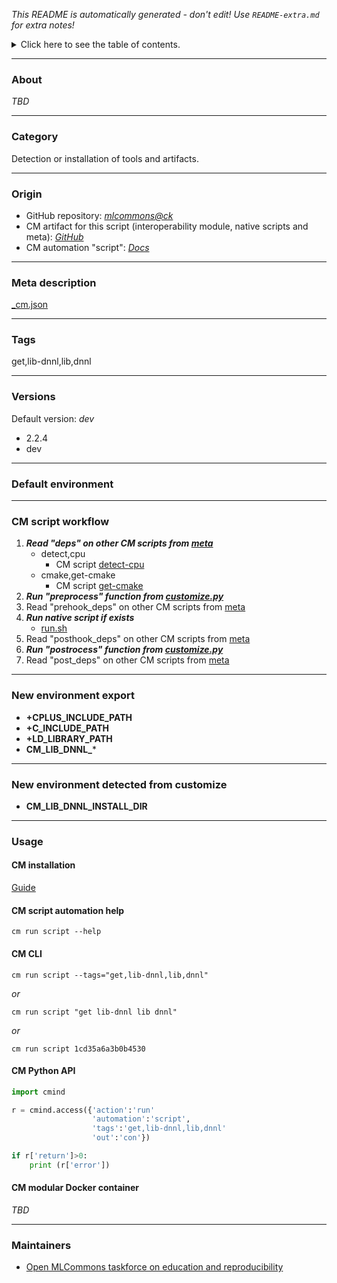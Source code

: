*This README is automatically generated - don't edit! Use `README-extra.md` for extra notes!*

<details>
<summary>Click here to see the table of contents.</summary>

* [About](#about)
* [Category](#category)
* [Origin](#origin)
* [Meta description](#meta-description)
* [Tags](#tags)
* [Versions](#versions)
* [Default environment](#default-environment)
* [CM script workflow](#cm-script-workflow)
* [New environment export](#new-environment-export)
* [New environment detected from customize](#new-environment-detected-from-customize)
* [Usage](#usage)
  * [ CM installation](#cm-installation)
  * [ CM script automation help](#cm-script-automation-help)
  * [ CM CLI](#cm-cli)
  * [ CM Python API](#cm-python-api)
  * [ CM modular Docker container](#cm-modular-docker-container)
* [Maintainers](#maintainers)

</details>

___
### About

*TBD*
___
### Category

Detection or installation of tools and artifacts.
___
### Origin

* GitHub repository: *[mlcommons@ck](https://github.com/mlcommons/ck/tree/master/cm-mlops)*
* CM artifact for this script (interoperability module, native scripts and meta): *[GitHub](https://github.com/mlcommons/ck/tree/master/cm-mlops/script/prototype-lib-dnnl)*
* CM automation "script": *[Docs](https://github.com/octoml/ck/blob/master/docs/list_of_automations.md#script)*

___
### Meta description
[_cm.json](_cm.json)

___
### Tags
get,lib-dnnl,lib,dnnl

___
### Versions
Default version: *dev*

* 2.2.4
* dev
___
### Default environment

___
### CM script workflow

  1. ***Read "deps" on other CM scripts from [meta](https://github.com/mlcommons/ck/tree/master/cm-mlops/script/prototype-lib-dnnl/_cm.json)***
     * detect,cpu
       - CM script [detect-cpu](https://github.com/mlcommons/ck/tree/master/cm-mlops/script/detect-cpu)
     * cmake,get-cmake
       - CM script [get-cmake](https://github.com/mlcommons/ck/tree/master/cm-mlops/script/get-cmake)
  1. ***Run "preprocess" function from [customize.py](https://github.com/mlcommons/ck/tree/master/cm-mlops/script/prototype-lib-dnnl/customize.py)***
  1. Read "prehook_deps" on other CM scripts from [meta](https://github.com/mlcommons/ck/tree/master/cm-mlops/script/prototype-lib-dnnl/_cm.json)
  1. ***Run native script if exists***
     * [run.sh](https://github.com/mlcommons/ck/tree/master/cm-mlops/script/prototype-lib-dnnl/run.sh)
  1. Read "posthook_deps" on other CM scripts from [meta](https://github.com/mlcommons/ck/tree/master/cm-mlops/script/prototype-lib-dnnl/_cm.json)
  1. ***Run "postrocess" function from [customize.py](https://github.com/mlcommons/ck/tree/master/cm-mlops/script/prototype-lib-dnnl/customize.py)***
  1. Read "post_deps" on other CM scripts from [meta](https://github.com/mlcommons/ck/tree/master/cm-mlops/script/prototype-lib-dnnl/_cm.json)
___
### New environment export

* **+CPLUS_INCLUDE_PATH**
* **+C_INCLUDE_PATH**
* **+LD_LIBRARY_PATH**
* **CM_LIB_DNNL_***
___
### New environment detected from customize

* **CM_LIB_DNNL_INSTALL_DIR**
___
### Usage

#### CM installation
[Guide](https://github.com/mlcommons/ck/blob/master/docs/installation.md)

#### CM script automation help
```cm run script --help```

#### CM CLI
`cm run script --tags="get,lib-dnnl,lib,dnnl"`

*or*

`cm run script "get lib-dnnl lib dnnl"`

*or*

`cm run script 1cd35a6a3b0b4530`

#### CM Python API

```python
import cmind

r = cmind.access({'action':'run'
                  'automation':'script',
                  'tags':'get,lib-dnnl,lib,dnnl'
                  'out':'con'})

if r['return']>0:
    print (r['error'])
```

#### CM modular Docker container
*TBD*
___
### Maintainers

* [Open MLCommons taskforce on education and reproducibility](https://github.com/mlcommons/ck/blob/master/docs/mlperf-education-workgroup.md)